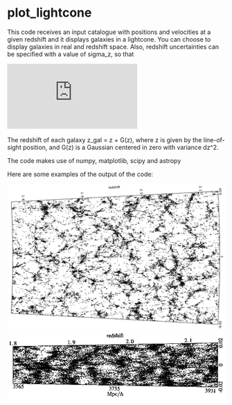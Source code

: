# plot_lightcone

This code receives an input catalogue with positions and velocities at a given redshift and it displays galaxies in a lightcone. You can choose to display galaxies in real and redshift space. Also, redshift uncertainties can be specified with a value of sigma_z, so that

![](https://latex.codecogs.com/gif.latex?%5Cdelta%20z%20%3D%20%5Csigma_z%281&plus;z%29)

The redshift of each galaxy z_gal = z + G(z), where z is given by the line-of-sight position, and G(z) is a Gaussian centered in zero with variance dz^2.

The code makes use of numpy, matplotlib, scipy and astropy

Here are some examples of the output of the code:

![Example of output](https://github.com/aaorsi/plot_lightcone/blob/master/zspace.png)
![Example of output](https://github.com/aaorsi/plot_lightcone/blob/master/zspace_2.png)
